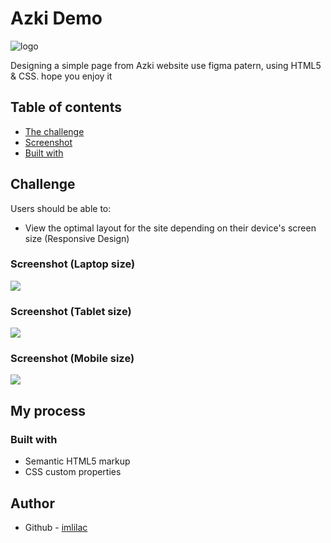 # Azki Demo

![logo](https://github.com/imlilac/login-form/blob/main/logo.jpg)

Designing a simple page from Azki website use figma patern, using HTML5 & CSS. hope you enjoy it

## Table of contents

-  [The challenge](#the-challenge)
-  [Screenshot](#screenshot)
-  [Built with](#built-with)

## Challenge

Users should be able to:

-  View the optimal layout for the site depending on their device's screen size (Responsive Design)

### Screenshot (Laptop size)

![](https://github.com/imlilac/azki-demo/blob/main/assets/img/azki.png)

### Screenshot (Tablet size)

![](https://github.com/imlilac/azki-demo/blob/main/assets/img/azki%20(1).png)

### Screenshot (Mobile size)

![](https://github.com/imlilac/azki-demo/blob/main/assets/img/azki%20(2).png)

## My process

### Built with

-  Semantic HTML5 markup
-  CSS custom properties

## Author

-  Github - [imlilac](https://github.com/imlilac)
